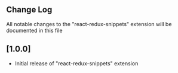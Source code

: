 ## Change Log
All notable changes to the "react-redux-snippets" extension will be documented in this file

## [1.0.0]
- Initial release of "react-redux-snippets" extension